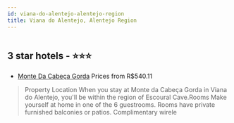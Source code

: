 ```yaml
---
id: viana-do-alentejo-alentejo-region
title: Viana do Alentejo, Alentejo Region
---
```


<center><img src="https://assets.cosmos-data.com/thumbnails/large/1/1393502cbc9234b6ed06d1971619019e/583278.jpg" alt="" /></center>


##  3 star hotels - ⭐️⭐️⭐️

-    [Monte Da Cabeça Gorda](https://www.hurb.com/br/aud/https://www.hurb.com/br/hotels/viana-do-alentejo/monte-da-cabeca-gorda-HT-71FF?cmp=18055) Prices from R$540.11
   > Property Location When you stay at Monte da Cabeça Gorda in Viana do Alentejo, you'll be within the region of Escoural Cave.Rooms Make yourself at home in one of the 6 guestrooms. Rooms have private furnished balconies or patios. Complimentary wirele
